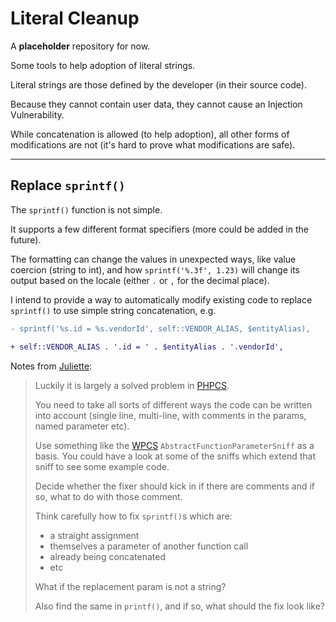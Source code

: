 # Literal Cleanup

A **placeholder** repository for now.

Some tools to help adoption of literal strings.

Literal strings are those defined by the developer (in their source code).

Because they cannot contain user data, they cannot cause an Injection Vulnerability.

While concatenation is allowed (to help adoption), all other forms of modifications are not (it's hard to prove what modifications are safe).

---

## Replace `sprintf()`

The `sprintf()` function is not simple.

It supports a few different format specifiers (more could be added in the future).

The formatting can change the values in unexpected ways, like value coercion (string to int), and how `sprintf('%.3f', 1.23)` will change its output based on the locale (either `.` or `,` for the decimal place).

I intend to provide a way to automatically modify existing code to replace `sprintf()` to use simple string concatenation, e.g.

```diff
- sprintf('%s.id = %s.vendorId', self::VENDOR_ALIAS, $entityAlias),

+ self::VENDOR_ALIAS . '.id = ' . $entityAlias . '.vendorId',
```

Notes from [Juliette](https://github.com/jrfnl):

> Luckily it is largely a solved problem in [PHPCS](https://github.com/squizlabs/PHP_CodeSniffer).
>
> You need to take all sorts of different ways the code can be written into account (single line, multi-line, with comments in the params, named parameter etc).
>
> Use something like the [WPCS](https://github.com/WordPress/WordPress-Coding-Standards) `AbstractFunctionParameterSniff` as a basis. You could have a look at some of the sniffs which extend that sniff to see some example code.
>
> Decide whether the fixer should kick in if there are comments and if so, what to do with those comment.
>
> Think carefully how to fix `sprintf()`s which are:
> - a straight assignment
> - themselves a parameter of another function call
> - already being concatenated
> - etc
>
> What if the replacement param is not a string?
>
> Also find the same in `printf()`, and if so, what should the fix look like?
